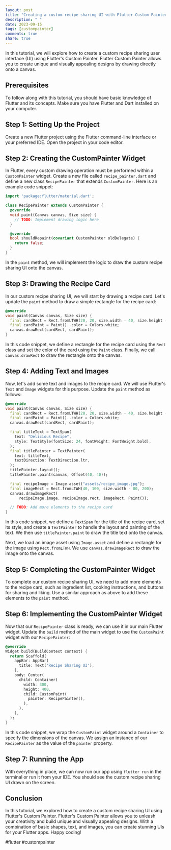 ```yaml
---
layout: post
title: "Creating a custom recipe sharing UI with Flutter Custom Painter"
description: " "
date: 2023-09-15
tags: [custompainter]
comments: true
share: true
---
```


In this tutorial, we will explore how to create a custom recipe sharing user interface (UI) using Flutter's Custom Painter. Flutter Custom Painter allows you to create unique and visually appealing designs by drawing directly onto a canvas. 

## Prerequisites
To follow along with this tutorial, you should have basic knowledge of Flutter and its concepts. Make sure you have Flutter and Dart installed on your computer.

## Step 1: Setting Up the Project
Create a new Flutter project using the Flutter command-line interface or your preferred IDE. Open the project in your code editor.

## Step 2: Creating the CustomPainter Widget
In Flutter, every custom drawing operation must be performed within a `CustomPainter` widget. Create a new file called `recipe_painter.dart` and define a new class `RecipePainter` that extends `CustomPainter`. Here is an example code snippet:

```dart
import 'package:flutter/material.dart';

class RecipePainter extends CustomPainter {
  @override
  void paint(Canvas canvas, Size size) {
    // TODO: Implement drawing logic here
  }

  @override
  bool shouldRepaint(covariant CustomPainter oldDelegate) {
    return false;
  }
}
```

In the `paint` method, we will implement the logic to draw the custom recipe sharing UI onto the canvas.

## Step 3: Drawing the Recipe Card
In our custom recipe sharing UI, we will start by drawing a recipe card. Let's update the `paint` method to draw a simple rectangle for the recipe card:

```dart
@override
void paint(Canvas canvas, Size size) {
  final cardRect = Rect.fromLTWH(20, 20, size.width - 40, size.height - 40);
  final cardPaint = Paint()..color = Colors.white;
  canvas.drawRect(cardRect, cardPaint);
}
```

In this code snippet, we define a rectangle for the recipe card using the `Rect` class and set the color of the card using the `Paint` class. Finally, we call `canvas.drawRect` to draw the rectangle onto the canvas.

## Step 4: Adding Text and Images
Now, let's add some text and images to the recipe card. We will use Flutter's `Text` and `Image` widgets for this purpose. Update the `paint` method as follows:

```dart
@override
void paint(Canvas canvas, Size size) {
  final cardRect = Rect.fromLTWH(20, 20, size.width - 40, size.height - 40);
  final cardPaint = Paint()..color = Colors.white;
  canvas.drawRect(cardRect, cardPaint);

  final titleText = TextSpan(
    text: "Delicious Recipe",
    style: TextStyle(fontSize: 24, fontWeight: FontWeight.bold),
  );
  final titlePainter = TextPainter(
    text: titleText,
    textDirection: TextDirection.ltr,
  );
  titlePainter.layout();
  titlePainter.paint(canvas, Offset(40, 40));

  final recipeImage = Image.asset("assets/recipe_image.jpg");
  final imageRect = Rect.fromLTWH(40, 100, size.width - 80, 200);
  canvas.drawImageRect(
      recipeImage.image, recipeImage.rect, imageRect, Paint());

  // TODO: Add more elements to the recipe card
}
```

In this code snippet, we define a `TextSpan` for the title of the recipe card, set its style, and create a `TextPainter` to handle the layout and painting of the text. We then use `titlePainter.paint` to draw the title text onto the canvas.

Next, we load an image asset using `Image.asset` and define a rectangle for the image using `Rect.fromLTWH`. We use `canvas.drawImageRect` to draw the image onto the canvas.

## Step 5: Completing the CustomPainter Widget
To complete our custom recipe sharing UI, we need to add more elements to the recipe card, such as ingredient list, cooking instructions, and buttons for sharing and liking. Use a similar approach as above to add these elements to the `paint` method.

## Step 6: Implementing the CustomPainter Widget
Now that our `RecipePainter` class is ready, we can use it in our main Flutter widget. Update the `build` method of the main widget to use the `CustomPaint` widget with our `RecipePainter`:

```dart
@override
Widget build(BuildContext context) {
  return Scaffold(
    appBar: AppBar(
      title: Text('Recipe Sharing UI'),
    ),
    body: Center(
      child: Container(
        width: 300,
        height: 400,
        child: CustomPaint(
          painter: RecipePainter(),
        ),
      ),
    ),
  );
}
```

In this code snippet, we wrap the `CustomPaint` widget around a `Container` to specify the dimensions of the canvas. We assign an instance of our `RecipePainter` as the value of the `painter` property.

## Step 7: Running the App
With everything in place, we can now run our app using `flutter run` in the terminal or run it from your IDE. You should see the custom recipe sharing UI drawn on the screen.

## Conclusion
In this tutorial, we explored how to create a custom recipe sharing UI using Flutter's Custom Painter. Flutter's Custom Painter allows you to unleash your creativity and build unique and visually appealing designs. With a combination of basic shapes, text, and images, you can create stunning UIs for your Flutter apps. Happy coding!

#flutter #custompainter